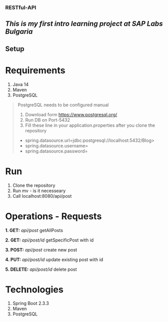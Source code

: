 ### RESTful-API
*This is my first intro learning project at SAP Labs Bulgaria*
---

## Setup

# Requirements
1. Java 14
2. Maven
3. PostgreSQL

> PostgreSQL needs to be configured manual
> 1. Download form https://www.postgresql.org/
> 2. Run DB on Port-5432
> 3. Fill these line in your application.properties after you clone the repository
>   - spring.datasource.url=jdbc:postgresql://localhost:5432/Blog>   
>   - spring.datasource.username=<fill it if you want>
>   - spring.datasource.password=<fill it if you want>
  
  # Run
  1. Clone the repository
  2. Run mv - is it necesseary
  3. Call localhost:8080/api/post
  
  
  # Operations - Requests
  
  **1. GET:** *api/post*    getAllPosts
  
  **2. GET:** *api/post/id*   getSpecificPost with id
  
  **3. POST:** *api/post*   create new post
  
  **4. PUT:** *api/post/id*    update existing post with id
  
  **5. DELETE:** *api/post/id*    delete post
  
  
  # Technologies
  1. Spring Boot 2.3.3
  2. Maven
  3. PostgreSQL

